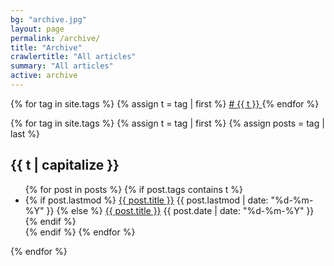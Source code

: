 ```yaml
---
bg: "archive.jpg"
layout: page
permalink: /archive/
title: "Archive"
crawlertitle: "All articles"
summary: "All articles"
active: archive
---
```


<div>
{% for tag in site.tags %}
  {% assign t = tag | first %}
  <a class="tag" href="{{ site.baseurl }}/archive#{{t}}"> # {{ t }} </a>
{% endfor %}
</div>

{% for tag in site.tags %}
  {% assign t = tag | first %}
  {% assign posts = tag | last %}

  <h2 class="category-key" id="{{ t | downcase }}">{{ t | capitalize }}</h2>

  <ul class="year">
    {% for post in posts %}
      {% if post.tags contains t %}
        <li>
          {% if post.lastmod %}
            <a href="{{ post.url | relative_url}}">{{ post.title }}</a>
            <span class="date">{{ post.lastmod | date: "%d-%m-%Y"  }}</span>
          {% else %}
            <a href="{{ post.url | relative_url}}">{{ post.title }}</a>
            <span class="date">{{ post.date | date: "%d-%m-%Y"  }}</span>
          {% endif %}
        </li>
      {% endif %}
    {% endfor %}
  </ul>

{% endfor %}
